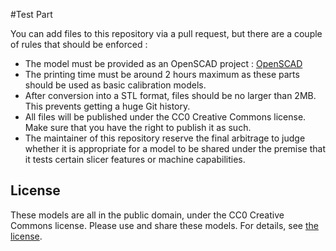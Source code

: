 #Test Part

You can add files to this repository via a pull request, but there are a couple of rules that should be enforced :

* The model must be provided as an OpenSCAD project : [OpenSCAD](http://www.openscad.org/)
* The printing time must be around 2 hours maximum as these parts should be used as basic calibration models.
* After conversion into a STL format, files should be no larger than 2MB. This prevents getting a huge Git history.
* All files will be published under the CC0 Creative Commons license. Make sure that you have the right to publish it as such.
* The maintainer of this repository reserve the final arbitrage to judge whether it is appropriate for a model to be shared under the premise that it tests certain slicer features or machine capabilities.

License
-------
These models are all in the public domain, under the CC0 Creative Commons license. Please use and share these models. For details, see [the license](https://github.com/5axes/Calibration-Shapes/blob/master/models/LICENSE.md).